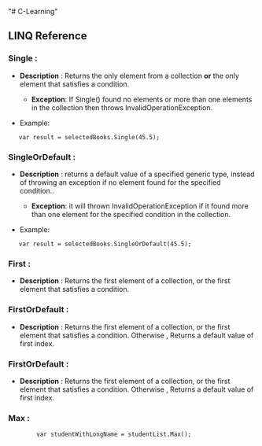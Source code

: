 "# C-Learning" 

## LINQ  Reference

### Single :
- **Description** : Returns the only element from a collection **or** the only element that satisfies a condition. 
  - **Exception**:  If Single() found no elements or more than one elements in the collection then throws InvalidOperationException.

- Example: 
 
 ```
    var result = selectedBooks.Single(45.5);

 ```


### SingleOrDefault :
- **Description** :  returns a default value of a specified generic type, instead of throwing an exception if no element found for the specified condition.. 
  - **Exception**:  it will thrown InvalidOperationException if it found more than one element for the specified condition in the collection.

- Example: 
 
 ```
    var result = selectedBooks.SingleOrDefault(45.5);

```

### First :
- **Description** :  Returns the first element of a collection, or the first element that satisfies a condition.



### FirstOrDefault :
- **Description** :  Returns the first element of a collection, or the first element that satisfies a condition. Otherwise , Returns a default value of first index.


### FirstOrDefault :
- **Description** :  Returns the first element of a collection, or the first element that satisfies a condition. Otherwise , Returns a default value of first index.

### Max :

```
        var studentWithLongName = studentList.Max();

```